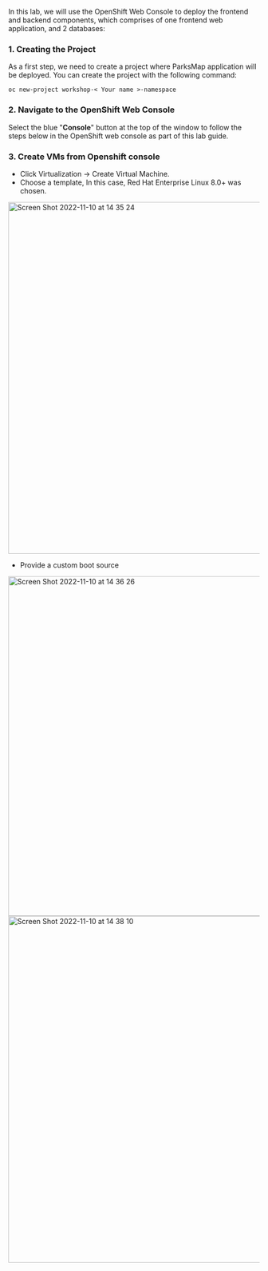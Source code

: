 In this lab, we will use the OpenShift Web Console to deploy the frontend and backend components, which comprises of one frontend web application, and 2 databases:

### 1. Creating the Project

As a first step, we need to create a project where ParksMap application will be deployed. You can create the project with the following command:

```execute
oc new-project workshop-< Your name >-namespace
```

### 2. Navigate to the OpenShift Web Console

Select the blue "**Console**" button at the top of the window to follow the steps below in the OpenShift web console as part of this lab guide.

### 3. Create VMs from Openshift console
- Click Virtualization → Create Virtual Machine.
- Choose a template, In this case, Red Hat Enterprise Linux 8.0+ was chosen.

<img width="704" alt="Screen Shot 2022-11-10 at 14 35 24" src="https://user-images.githubusercontent.com/64369864/201093126-6de8d0c2-5649-4933-b4d4-0e6d67f39737.png">

- Provide a custom boot source

<img width="680" alt="Screen Shot 2022-11-10 at 14 36 26" src="https://user-images.githubusercontent.com/64369864/201093317-fa7f8aff-8b80-4683-9aa1-68e21e62f618.png">

<img width="694" alt="Screen Shot 2022-11-10 at 14 38 10" src="https://user-images.githubusercontent.com/64369864/201093624-5cd2b95c-9911-48c6-81eb-56d366279c3c.png">
